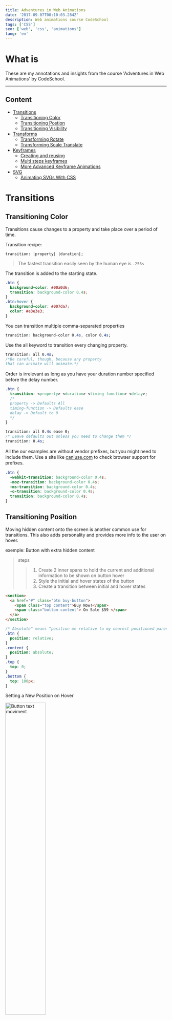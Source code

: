 ```yaml
---
title: Adventures in Web Animations
date: '2017-09-07T00:10:03.284Z'
description: Web animations course CodeSchool
tags: ['CSS']
seo: ['web', 'css', 'animations']
lang: 'en'
---
```

# What is

These are my annotations and insights from the course 'Adventures in Web Animations' by CodeSchool.

<hr>

## Content

- [Transitions](#transitions)
  - [Transitioning Color](#transitioning-color)
  - [Transitioning Postion](#transitioning-position)
  - [Transitioning Visibility](#transitioning-visibility)
- [Transforms](#transforms)
  - [Transforming Rotate](#transforming-rotate)
  - [Transforming Scale Translate](#transforming-scale-translate)
- [Keyframes](#keyframes)
  - [Creating and reusing](#creating-reusing)
  - [Multi steps keyframes](#multistep-keyframes)
  - [More Advanced Keyframe Animations](#more-advanced-keyframes)
- [SVG](#svg)
  - [Animating SVGs With CSS](#animating-svg)



<a name="transitions"></a>

# Transitions

<a name="transitioning-color"></a>

## Transitioning Color

Transitions cause changes to a property and take place over a period of time.

Transition recipe:

```
transition: |property| |duration|;
```

> The fastest transition easily seen by the human eye is `.256s`

The transition is added to the starting state.

```css
.btn {
  background-color: #00a0d6;
  transition: background-color 0.4s;
}
.btn:hover {
  background-color: #007da7;
  color: #e3e3e3;
}
```

You can transition multiple comma-separated properties

```css
transition: background-color 0.4s, color 0.4s;
```

Use the all keyword to transition every changing property.

```css
transition: all 0.4s;
/*Be careful, though, because any property
that can animate will animate.*/
```

Order is irrelevant as long as you have your duration number speciﬁed before the delay number.

```css
.btn {
  transition: <property> <duration> <timing-function> <delay>;
  /*
  property -> Defaults All
  timing-function -> Defaults ease
  delay -> Default to 0
  */
}

transition: all 0.4s ease 0;
/* Leave defaults out unless you need to change them */
transition: 0.4s;
```

All the our examples are without vendor preﬁxes, but you might need to include them.
Use a site like <a href='caniuse.com' target='_blank'>caniuse.com</a> to check browser support for preﬁxes.

```css
.btn {
  -webkit-transition: background-color 0.4s;
  -moz-transition: background-color 0.4s;
  -ms-transition: background-color 0.4s;
  -o-transition: background-color 0.4s;
  transition: background-color 0.4s;
}
```

<a name="transitioning-position"></a>

## Transitioning Position

Moving hidden content onto the screen is another common use for
transitions. This also adds personality and provides more info to
the user on hover.

exemple: Button with extra hidden content

> steps
>
> > 1. Create 2 inner spans to hold the current and additional information to be shown on button hover
> > 2. Style the initial and hover states of the button
> > 3. Create a transition between initial and hover states

```html
<section>
  <a href="#" class="btn buy-button">
    <span class="top content">Buy Now!</span>
    <span class="bottom content"> On Sale $59 </span>
  </a>
</section>
```

```css
/* Absolute” means “position me relative to my nearest positioned parent or document.” */
.btn {
  position: relative;
}
.content {
  position: absolute;
}
.top {
  top: 0;
}
.bottom {
  top: 100px;
}
```

Setting a New Position on Hover

<img src="https://res.cloudinary.com/duntsh1qv/image/upload/v1686883217/Blog/button_move_uc9czp.png" alt="Button text moviment" style="width:50%;"/>

```css
top {
  top: 0px;
}
.btn:hover .top {
  top: -100px;
}
/*
Move each span 100 pixels up
when button is hovered.
*/
.bottom {
  top: 100px;
}
.btn:hover .bottom {
  top: 0px;
}
```

Now we will transition both top and bottom position properties to
slide both content divs up.

Position is not on the list of animatable properties, so we transition top, bottom,
right, left, or all.

```css
.content {
  position: relative;
  transition: top 0.3s;
  /*Hiding Content Overﬂowing the Button*/
  overflow: hidden;
}
```

<a name="transitioning-visibility"></a>

## Transitioning Visibility

Setting the Initial and Active Modal Styles

```css
/*Initial Modal State: Hidden*/
.modal,
.modal-overlay {
  visibility: hidden;
  opacity: 0;
}
/*Active Modal State: Visible*/
.modal.active,
.modal-overlay.active {
  opacity: 1;
  visibility: visible;
}
/*.active class is added when
the button is clicked*/
```

Not All Properties Can Be Transitioned

```css
/* when transitioning, use these instead of display */
opacity: 0; /* Hides element still takes up same width/height. */
visibility: hidden; /* Makes element transparent to click events */

/* X */
display: none; /*Removes element from DOM — does not transition.*/
```

On button click, the form and overlay don’t simply appear, but
transition in nicely!

But why is it disappearing right
away? What happened to the
fade out?

```css
.modal,
.modal-overlay {
  visibility: hidden;
  opacity: 0;
  transition: opacity .5s;
}.
```

Visibility Is Not Transitioning Out

```css
.modal,
.modal-overlay {
  visibility: hidden;
  opacity: 0;
  transition: all .5s;
}.
```

<table>
  <tr>
    <th></th>
    <th>Start state |</th>
    <th>transitioning |</th>
    <th>end state</th>
  </tr>
  <tr>
    <td><b>Opacity</b></td>
    <td>0</td>
    <td>0.5</td>
    <td>1</td>
  <tr>
  <tr>
    <td><b>Display</b></td>
    <td>None</td>
    <td>??</td>
    <td>Block</td>
  <tr>
<table>

list of properties that can be transitioned: <a href='https://www.w3.org/TR/css-transitions-1/#properties-from-css' target='_blank'>W3.org</a>

<hr />

<a name="transforms"></a>

# Transforms

<a name="transforming-rotate"></a>

## Transforming Rotate

CSS transforms let you modify elements in their coordinate space.
They can be rotated, translated, scaled, and skewed.

<img src="https://res.cloudinary.com/duntsh1qv/image/upload/v1686962188/Blog/css-transform_l5dtsu.png" alt="Button text moviment" style="width:70%;"/>

The transformation is jumping from the start
state immediately to the end state.

```css
.modal-close {
  font-size: 200%;
  right: 15px;
  top: 0;
  position: absolute;
  /*
  Adding transition: transform will allow us
  to see the icon changing state over time:
  */
  transition: transform 4s;
}

.modal-close:hover {
  transform: rotate(360deg);
}

/*Rotate takes any number value with “deg” or “turn” unit suﬃx.*/
transform: rotate(1turn);
```

```
transition: transform 4s ease-out;
```

Default timing function is ease.

Timing Functions

> ease
> linear
> ease-in
> ease-out
> initial
> inherit
> ease-in-out
> cubic-bezier

<a name="transforming-scale-translate"></a>

## Transforming Scale and Translate

Creating Interactivity With Inputs
Form inputs are an excellent use of animations on the web.

We want the initial state of our label to
provide information as a text placeholder.

On input:focus, we want the label to
slide up and scale down, becoming
your average label for an input.

```css
.form-input + .form-label {
  position: relative;
  padding: 0 1em;
  color: #6a7989;
  transition: color 0.3s;
}
/*
+ -> Only select the ﬁrst
label after each input
*/
.form-input:focus + .form-label {
  color: #333333;
}
```

<b>Scale</b>.: to stretch an element based on the value multiplier

> If only 1 value is provided, it will scale the element in both directions by that value.

<img src="https://res.cloudinary.com/duntsh1qv/image/upload/v1686964922/Blog/css-scale_u4pakz.png" alt="Button text moviment" style="width:70%;"/>

```css
/*You can also specify the X and the Y separately:*/
transform: scaleX(value);
transform: scaleY(value);

transform: scale(0.8); /*caling down to 80% of its original size   */
```

When you scale something down, it still maintains its original box
model size.

```css
transform-origin: center center;
y origin and x origin
```

<b>What Is Translation?</b>
Translate simply means to move something.

Moving the Label Up With TranslateY
On input:focus, the label of the input should move up out of the way.

```css
transform: scale(0.8) translateY(-40px);
```

The result of this section:

<iframe height="300" style="width: 100%;" scrolling="no" title="CSS Transition" src="https://codepen.io/GianW/embed/vYQLMXY?default-tab=html%2Cresult" frameborder="no" loading="lazy" allowtransparency="true" allowfullscreen="true">
  See the Pen <a href="https://codepen.io/GianW/pen/vYQLMXY">
  CSS Transition</a> by Gian (<a href="https://codepen.io/GianW">@GianW</a>)
  on <a href="https://codepen.io">CodePen</a>.
</iframe>

<hr />

<a name="keyframes"></a>

# Keyframes

<a name="creating-reusing"></a>

## Creating and Reusing Keyframes

A list of what should happen over the course of the animation —
which properties should change, how, and when.

<img src="https://res.cloudinary.com/duntsh1qv/image/upload/v1686967485/Blog/key-frame_epo608.png" alt="Button text moviment" style="width:70%;"/>

There are 2 parts to keyframe animations:

<b>1.</b> Create the Animation<br>
<b>2.</b> Assign the Animation

```css
@keyframes swing {
  0% {
    transform: rotate(0deg);
  }
  100% {
    transform: rotate(-10deg);
  }
}

/*keyframe recipe*/

@keyframes <name-animation> {
  <step 1 > {
    <property>: <value>;
  }
  <step 2 > {
    <property>: <value>;
  }
}
/*Deﬁne steps of the animation*/
```

<b>from</b> is a shortcut for writing <b>0%</b>
<b>to</b> is a shortcut for writing <b>100%</b>

```css
.left-donut {
  animation: swing 2s 0s infinite ease;
  /*
  in order:
  swing -> Keyframe name
  duration
  delay
  iteration (how many times will run)
  timing function
  */
}
```

<a name="multistep-keyframes"></a>

## Multi-step Keyframes

Let’s add more than 2 steps to make the donut look more natural.

```css
@keyframes swing {
  0% {
    transform: rotate(0deg);
  }
  25% {
    transform: rotate(-10deg);
  }
  50% {
    transform: rotate(0deg);
  }
  75% {
    transform: rotate(10deg);
  }
  100% {
    transform: rotate(-10deg);
  }
}
```

If you have any duplicate
animation code you can condense the
duplicates to one
comma-separated line.

```css
@keyframes swing {
  0%,
  50%,
  100% {
    transform: rotate(0deg);
  }
  25% {
    transform: rotate(-10deg);
  }
  75% {
    transform: rotate(10deg);
  }
}
```

<iframe height="300" style="width: 100%;" scrolling="no" title="CSS KeyFrames" src="https://codepen.io/GianW/embed/NWENXXj?default-tab=html%2Cresult" frameborder="no" loading="lazy" allowtransparency="true" allowfullscreen="true">
  See the Pen <a href="https://codepen.io/GianW/pen/NWENXXj">
  CSS KeyFrames</a> by Gian (<a href="https://codepen.io/GianW">@GianW</a>)
  on <a href="https://codepen.io">CodePen</a>.
</iframe>

<a name="more-advanced-keyframes"></a>

## More Advanced Keyframe Animations

Fading in the modal-overlay

```css
@keyframes fadeIn {
  from {
    opacity: 0;
    visibility: hidden; /*start hidden*/
  }
  to {
    opacity: 1;
    visibility: visible; /*end visible*/
  }
}

.modal-overlay.active {
  animation: fadeIn .25s forwards;
}}

/*Fill-mode forwards is used to set the
animation’s ﬁnal state to the last speciﬁed step.*/

```

slideUp Keyframe for Entire Modal

```css
@keyframes slideUp {
  from {
    /* start low on the page */
    transform: translateY(400px);
  }
  to {
    /* end higher on the page */
    transform: translateY(-300px);
  }
}

.modal.active {
  animation: slideUp 0.65s 0.5s forwards;
}
```

When animating a single property, simply specify start/end state
and use a timing function to create the desired timing.

```css
/*custom cubic-bezier timing function*/
modal.active {
  animation: slideUp 0.65s 0.5s cubic-bezier(0.17, 0.89, 0.32, 1.28) forwards;
  /*cubic causes overshoot effec*/
}
```

<img src="https://res.cloudinary.com/duntsh1qv/image/upload/v1687097112/Blog/css-cubis-bezier_mwel2s.png" alt="Button text moviment" style="width:70%;"/>

<img src="https://res.cloudinary.com/duntsh1qv/image/upload/v1687097248/Blog/css-all-bezier_ji3efb.png" alt="Button text moviment" style="width:70%;"/>

Assign the fadeIn animation to our .active modal as well.

```css
.modal.active {
  animation: slideUp 0.65s 0.5s cubic-bezier(…) forwards, fadeIn 0.65s 0.5s
      forwards;
}
```

Finishing Form By Animating the Stuﬀ Inside

```css
@keyframes slideUpSmall {
  from {
    transform: translateY(80px);
  }
  to {
    transform: translateY(0);
  }
}

.modal-header h3 {
  animation: slideUpSmall 0.25s 0.75s forwards, fadeIn 0.25s 0.75s forwards;
}
.modal.active .form-field {
  animation: slideUpSmall 0.25s 0.8s forwards, fadeIn 0.25s 0.8s forwards;
}
```

<iframe height="300" style="width: 100%;" scrolling="no" title="CSS Transition and Transform" src="https://codepen.io/GianW/embed/vYQLMXY?default-tab=html%2Cresult" frameborder="no" loading="lazy" allowtransparency="true" allowfullscreen="true">
  See the Pen <a href="https://codepen.io/GianW/pen/vYQLMXY">
  CSS Transition and Transform</a> by Gian (<a href="https://codepen.io/GianW">@GianW</a>)
  on <a href="https://codepen.io">CodePen</a>.
</iframe>

<hr />

<a name="svg"></a>

# SVG

<a name="animating-svg"></a>

## Animating SVGs With CSS

SVG is a ﬁle format that contains vector-based images.

SVG can be dropped in your HTML ﬁle wherever you’re normally
loading PNG (or other) images.

We can access specific SVG tags with CSS selectors

```css
/* SVG uses fill instead of
background-color */
#icing-fill {
  fill: #dd3d93;
}
```

And also we can animate it now

```css
@keyframes darken {
  0% {
    fill: #fca9b7;
  }
  100% {
    fill: #dd3d93;
  }
}
#icing-fill {
  animation: darken 3s infinite;
}
```

SVG has some unique CSS properties that can be animated.

<table>
  <tr><td>
    enable-background
  </td></tr>
  <tr>
    <td>fill</td>
  </tr>
<tr><td>
fill-opacity
</td></tr>
<tr><td>
filter
</td></tr>
<tr><td>
mask
</td></tr>
<tr><td>
stroke
</td></tr>
<tr><td>
stroke-dasharray
</td></tr>
<tr><td>
stroke-dashoffset
</td></tr>
<tr><td>
viewport-fill
</td></tr>
<tr><td>
viewport-fill-opacity
</td></tr>
</table>

Check out MDN for the full list of SVG properties.
<a href='https://developer.mozilla.org/en-US/docs/Web/SVG/Attribute#presentation_attributes'>MDN Docs</a>

<iframe height="300" style="width: 100%;" scrolling="no" title="Untitled" src="https://codepen.io/GianW/embed/YzRqowY?default-tab=html%2Cresult" frameborder="no" loading="lazy" allowtransparency="true" allowfullscreen="true">
  See the Pen <a href="https://codepen.io/GianW/pen/YzRqowY">
  Untitled</a> by Gian (<a href="https://codepen.io/GianW">@GianW</a>)
  on <a href="https://codepen.io">CodePen</a>.
</iframe>
